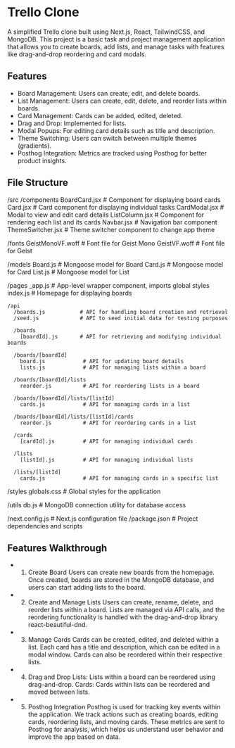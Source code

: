 # Trello Clone

A simplified Trello clone built using Next.js, React, TailwindCSS, and MongoDB. This project is a basic task and project management application that allows you to create boards, add lists, and manage tasks with features like drag-and-drop reordering and card modals.

## Features

* Board Management: Users can create, edit, and delete boards.
* List Management: Users can create, edit, delete, and reorder lists within boards.
* Card Management: Cards can be added, edited, deleted.
* Drag and Drop: Implemented for lists.
* Modal Popups: For editing card details such as title and description.
* Theme Switching: Users can switch between multiple themes (gradients).
* Posthog Integration: Metrics are tracked using Posthog for better product insights.

## File Structure

/src
  /components
    BoardCard.jsx          # Component for displaying board cards
    Card.jsx               # Card component for displaying individual tasks
    CardModal.jsx          # Modal to view and edit card details
    ListColumn.jsx         # Component for rendering each list and its cards
    Navbar.jsx             # Navigation bar component
    ThemeSwitcher.jsx      # Theme switcher component to change app theme

  /fonts
    GeistMonoVF.woff       # Font file for Geist Mono
    GeistVF.woff           # Font file for Geist

  /models
    Board.js               # Mongoose model for Board
    Card.js                # Mongoose model for Card
    List.js                # Mongoose model for List

  /pages
    _app.js                # App-level wrapper component, imports global styles
    index.js               # Homepage for displaying boards

    /api
      /boards.js           # API for handling board creation and retrieval
      /seed.js             # API to seed initial data for testing purposes

      /boards
        [boardId].js       # API for retrieving and modifying individual boards

      /boards/[boardId]
        board.js            # API for updating board details
        lists.js            # API for managing lists within a board

      /boards/[boardId]/lists
        reorder.js          # API for reordering lists in a board

      /boards/[boardId]/lists/[listId]
        cards.js            # API for managing cards in a list

      /boards/[boardId]/lists/[listId]/cards
        reorder.js          # API for reordering cards in a list

      /cards
        [cardId].js         # API for managing individual cards

      /lists
        [listId].js         # API for managing individual lists

      /lists/[listId]
        cards.js            # API for managing cards in a specific list

  /styles
    globals.css            # Global styles for the application

  /utils
    db.js                  # MongoDB connection utility for database access

/next.config.js            # Next.js configuration file
/package.json              # Project dependencies and scripts

## Features Walkthrough
* 1. Create Board
Users can create new boards from the homepage. Once created, boards are stored in the MongoDB database, and users can start adding lists to the board.

* 2. Create and Manage Lists
Users can create, rename, delete, and reorder lists within a board. Lists are managed via API calls, and the reordering functionality is handled with the drag-and-drop library react-beautiful-dnd.

* 3. Manage Cards
Cards can be created, edited, and deleted within a list. Each card has a title and description, which can be edited in a modal window. Cards can also be reordered within their respective lists.

* 4. Drag and Drop
Lists: Lists within a board can be reordered using drag-and-drop.
Cards: Cards within lists can be reordered and moved between lists.

* 5. Posthog Integration
Posthog is used for tracking key events within the application. We track actions such as creating boards, editing cards, reordering lists, and moving cards. These metrics are sent to Posthog for analysis, which helps us understand user behavior and improve the app based on data.



